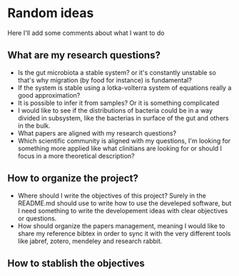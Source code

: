 # Random ideas
Here I'll add some comments about what I want to do

## What are my research questions?
- Is the gut microbiota a stable system? or it's constantly unstable so that's why migration (by food for instance) is fundamental?
- If the system is stable using a lotka-volterra system of equations really a good approximation?
- It is possible to infer it from samples? Or it is something complicated
- I would like to see if the distributions of bacteria could be in a way divided in subsystem, like the bacterias in surface of the gut and others in the bulk.
- What papers are aligned with my research questions?
- Which scientific community is aligned with my questions, I'm looking for something more applied like what clinitians are looking for or should I focus in a more theoretical description?

## How to organize the project?

- Where should I write the objectives of this project? Surely in the README.md should use to write how to use the develeped software, but I need something to write the developement ideas with clear objectives or questions.
- How should organize the papers management, meaning I would like to share my reference bibtex in order to sync it with the very different tools like jabref, zotero, mendeley and research rabbit.

## How to stablish the objectives



